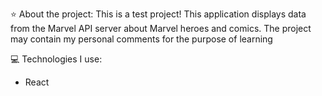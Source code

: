 ⭐ About the project: This is a test project! This application displays data from the Marvel API server about Marvel heroes and comics. The project may contain my personal comments for the purpose of learning

💻 Technologies I use:

* React